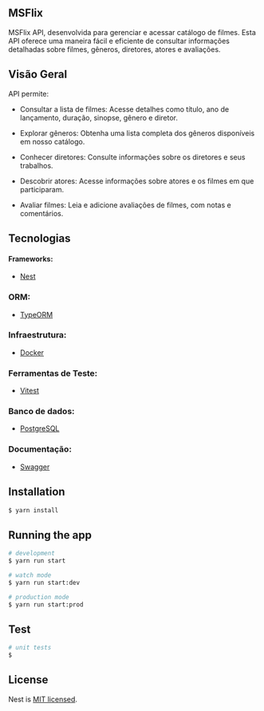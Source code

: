 ## MSFlix

MSFlix API, desenvolvida para gerenciar e acessar catálogo de filmes. Esta API oferece uma maneira fácil e eficiente de consultar informações detalhadas sobre filmes, gêneros, diretores, atores e avaliações.


## Visão Geral

API permite:

- Consultar a lista de filmes: Acesse detalhes como título, ano de lançamento, duração, sinopse, gênero e diretor.

- Explorar gêneros: Obtenha uma lista completa dos gêneros disponíveis em nosso catálogo.

- Conhecer diretores: Consulte informações sobre os diretores e seus trabalhos.

- Descobrir atores: Acesse informações sobre atores e os filmes em que participaram.

- Avaliar filmes: Leia e adicione avaliações de filmes, com notas e comentários.

## Tecnologias

#### Frameworks:
- [Nest](https://github.com/nestjs/nest)

### ORM:
- [TypeORM](https://typeorm.io/)

### Infraestrutura:
- [Docker](https://www.docker.com/)

### Ferramentas de Teste:
- [Vitest](https://vitest.dev/)

### Banco de dados:
- [PostgreSQL](https://www.postgresql.org/)

### Documentação:
- [Swagger](https://swagger.io/)

## Installation

```bash
$ yarn install
```

## Running the app

```bash
# development
$ yarn run start

# watch mode
$ yarn run start:dev

# production mode
$ yarn run start:prod
```

## Test

```bash
# unit tests
$
```


## License

Nest is [MIT licensed](LICENSE).
